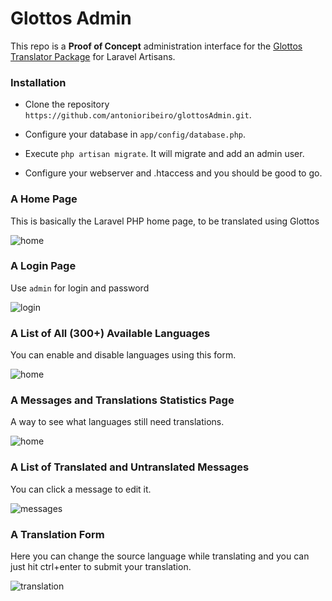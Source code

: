 # Glottos Admin

This repo is a **Proof of Concept** administration interface for the [Glottos Translator Package](https://github.com/antonioribeiro/glottos) for Laravel Artisans.

### Installation

- Clone the repository `https://github.com/antonioribeiro/glottosAdmin.git`.

- Configure your database in `app/config/database.php`.

- Execute `php artisan migrate`. It will migrate and add an admin user.

- Configure your webserver and .htaccess and you should be good to go.

### A Home Page

This is basically the Laravel PHP home page, to be translated using Glottos

![home](http://puu.sh/5Co50.jpg)

### A Login Page

Use `admin` for login and password

![login](http://puu.sh/5CofI.png)

### A List of All (300+) Available Languages

You can enable and disable languages using this form.

![home](http://puu.sh/5Cohr.png)

### A Messages and Translations Statistics Page

A way to see what languages still need translations.

![home](http://puu.sh/5ConB.png)

### A List of Translated and Untranslated Messages

You can click a message to edit it.

![messages](http://puu.sh/5CorD.png)

### A Translation Form

Here you can change the source language while translating and you can just hit ctrl+enter to submit your translation.

![translation](http://puu.sh/5Cova.png)
